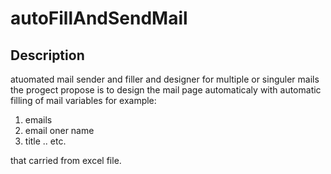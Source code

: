 # autoFillAndSendMail
## Description

atuomated mail sender and filler and designer for multiple or singuler mails 
the progect propose is to design the mail page automaticaly with automatic filling of mail variables 
for example: 
1. emails 
2. email oner name
3. title 
 .. etc. 

that carried from excel file.

